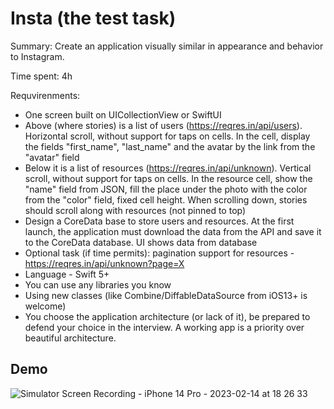 # Insta (the test task)
Summary: Create an application visually similar in appearance and behavior to Instagram.

Time spent: 4h

Requvirenments:
- One screen built on UICollectionView or SwiftUI
- Above (where stories) is a list of users (https://reqres.in/api/users). Horizontal scroll, without support for taps on cells. In the cell, display the fields "first_name", "last_name" and the avatar by the link from the "avatar" field
- Below it is a list of resources (https://reqres.in/api/unknown). Vertical scroll, without support for taps on cells. In the resource cell, show the "name" field from JSON, fill the place under the photo with the color from the "color" field, fixed cell height.
When scrolling down, stories should scroll along with resources (not pinned to top)
- Design a CoreData base to store users and resources. At the first launch, the application must download the data from the API and save it to the CoreData database. UI shows data from database
- Optional task (if time permits): pagination support for resources - https://reqres.in/api/unknown?page=X
- Language - Swift 5+
- You can use any libraries you know
- Using new classes (like Combine/DiffableDataSource from iOS13+ is welcome)
- You choose the application architecture (or lack of it), be prepared to defend your choice in the interview. A working app is a priority over beautiful architecture.

## Demo
![Simulator Screen Recording - iPhone 14 Pro - 2023-02-14 at 18 26 33](https://user-images.githubusercontent.com/15180933/219120510-ea433939-b776-44a1-800d-e1a943cb2226.gif)
